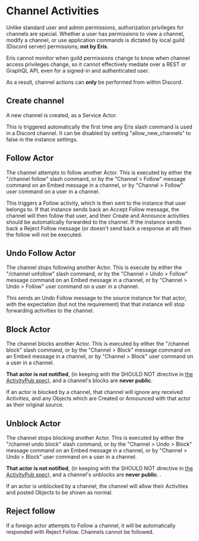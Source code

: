 # Channel Activities

Unlike standard user and admin permissions, authorization privileges for channels are special. Whether a user has permissions to view a channel, modify a channel, or use application commands is dictated by local guild (Discord server) permissions; **not by Eris**.

Eris cannot monitor when guild permissions change to know when channel access privileges change, so it cannot effectively mediate over a REST or GraphQL API, even for a signed-in and authenticated user.

As a result, channel actions can **only** be performed from within Discord. 
## Create channel

A new channel is created, as a Service Actor.

This is triggered automatically the first time any Eris slash command is used in a Discord channel. It can be disabled by setting "allow_new_channels" to false in the instance settings.

## Follow Actor

The channel attempts to follow another Actor. This is executed by either the "/channel follow" slash command, or by the "Channel > Follow" message command on an Embed message in a channel, or by "Channel > Follow" user command on a user in a channel.

This triggers a Follow activity, which is then sent to the instance that user belongs to. If that instance sends back an Accept Follow message, the channel will then follow that user, and their Create and Announce activities should be automatically forwarded to the channel. If the instance sends back a Reject Follow message (or doesn't send back a response at all) then the follow will not be executed.

## Undo Follow Actor

The channel stops following another Actor. This is execute by either the "/channel unfollow" slash command, or by the "Channel > Undo > Follow" message command on an Embed message in a channel, or by "Channel > Undo > Follow" user command on a user in a channel.

This sends an Undo Follow message to the source instance for that actor, with the expectation (but not the requirement) that that instance will stop forwarding activities to the channel.

## Block Actor

The channel blocks another Actor. This is executed by either the "/channel block" slash command, or by the "Channel > Block" message command on an Embed message in a channel, or by "Channel > Block" user command on a user in a channel.

**That actor is not notified**, (in keeping with the SHOULD NOT directive in [the ActivityPub spec](https://www.w3.org/TR/activitypub/#block-activity-outbox)), and a channel's blocks are **never public**. 

If an actor is blocked by a channel, that channel will ignore any received Activities, and any Objects which are Created or Announced with that actor as their original source. 

## Unblock Actor

The channel stops blocking another Actor. This is executed by either the "/channel undo block" slash command, or by the "Channel > Undo > Block" message command on an Embed message in a channel, or by "Channel > Undo > Block" user command on a user in a channel.

**That actor is not notified**, (in keeping with the SHOULD NOT directive in [the ActivityPub spec](https://www.w3.org/TR/activitypub/#block-activity-outbox)), and a channel's unblocks are **never public**. .

If an actor is unblocked by a channel, the channel will allow their Activities and posted Objects to be shown as normal.

## Reject follow

If a foreign actor attempts to Follow a channel, it will be automatically responded with Reject Follow. Channels cannot be followed.